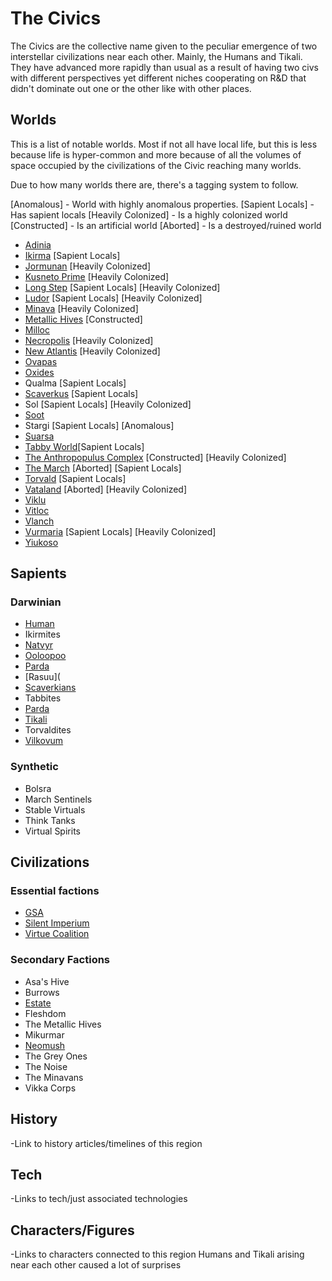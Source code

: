 # The Civics

The Civics are the collective name given to the peculiar emergence of two interstellar civilizations near each other.  Mainly, the Humans and Tikali.  They have advanced more rapidly than usual as a result of having two civs with different perspectives yet different niches cooperating on R&D that didn't dominate out one or the other like with other places.

## Worlds

This is a list of notable worlds.  Most if not all have local life, but this is less because life is hyper-common and more because of all the volumes of space occupied by the civilizations of the Civic reaching many worlds.

Due to how many worlds there are, there's a tagging system to follow.

[Anomalous] - World with highly anomalous properties.
[Sapient Locals] - Has sapient locals
[Heavily Colonized] - Is a highly colonized world
[Constructed] - Is an artificial world
[Aborted] - Is a destroyed/ruined world

- [Adinia](..../1_Worlds_Systems/Adina.md)
- [Ikirma](../../1_Worlds_Systems/Ikirma.md) [Sapient Locals]
- [Jormunan](../../1_Worlds_Systems/Jormunan.md) [Heavily Colonized]
- [Kusneto Prime](../../1_Worlds_Systems/Kusneto_Prime.md) [Heavily Colonized]
- [Long Step](../../1_Worlds_Systems/Long_Step.md) [Sapient Locals] [Heavily Colonized]
- [Ludor](../../1_Worlds_Systems/Ludor.md) [Sapient Locals] [Heavily Colonized]
- [Minava](../../1_Worlds_Systems/Minava.md) [Heavily Colonized]
- [Metallic Hives](../../1_Worlds_Systems/Metallic_Hives.md) [Constructed]
- [Milloc](../../1_Worlds_Systems/Vitloc_Milloc.md)
- [Necropolis](../../1_Worlds_Systems/Necropolis_Hub.md) [Heavily Colonized]
- [New Atlantis](../../1_Worlds_Systems/New_Atlantis.md) [Heavily Colonized]
- [Ovapas](../../1_Worlds_Systems/Ovapas.md)
- [Oxides](../../1_Worlds_Systems/Oxides.md)
- Qualma [Sapient Locals]
- [Scaverkus](../../1_Worlds_Systems/Scaverkus.md) [Sapient Locals]
- Sol [Sapient Locals] [Heavily Colonized]
- [Soot](../../1_Worlds_Systems/Soot.md)
- Stargi [Sapient Locals] [Anomalous]
- [Suarsa](../../1_Worlds_Systems/Suarsa.md)
- [Tabby World](../../1_Worlds_Systems/Tabby_World.md)[Sapient Locals]
- [The Anthropopulus Complex](../../1_Worlds_Systems/The_Anthropopulus_Complex.md) [Constructed] [Heavily Colonized]
- [The March](../../1_Worlds_Systems/March.md) [Aborted] [Sapient Locals]
- [Torvald](../../1_Worlds_Systems/Torvald.md) [Sapient Locals]
- [Vataland](../../1_Worlds_Systems/Vataland.md) [Aborted] [Heavily Colonized]
- [Viklu](../../1_Worlds_Systems/Viklu.md)
- [Vitloc](../../1_Worlds_Systems/Vitloc_Milloc.md)
- [Vlanch](../../1_Worlds_Systems/Vlanch.md)
- [Vurmaria](../../1_Worlds_Systems/Vurmaria.md) [Sapient Locals] [Heavily Colonized]
- [Yiukoso](../../1_Worlds_Systems/Yiukoso.md)

## Sapients

### Darwinian
- [Human](../../2_Sapients/Darwinian/Human.md)
- Ikirmites
- [Natvyr](../../2_Sapients/Darwinian/Natvyr.md)
- [Ooloopoo](../../2_Sapients/Darwinian/ooloopoo.md)
- [Parda](../../2_Sapients/Darwinian/Parda.md)
- [Rasuu](
- [Scaverkians](../../2_Sapients/Darwinian/Scaverkus.md)
- Tabbites
- [Parda](../../2_Sapients/Darwinian/Parda.md)
- [Tikali](../../2_Sapients/Darwinian/Tikali.md)
- Torvaldites
- [Vilkovum](../../2_Sapients/Darwinian/Vilkovum.md)



### Synthetic
- Bolsra
- March Sentinels
- Stable Virtuals
- Think Tanks
- Virtual Spirits

## Civilizations

### Essential factions
- [GSA](../../3_Civilizations/Greater_Systems_Assembly.md)
- [Silent Imperium](../../3_Civilizations/Silent_Imperium.md)
- [Virtue Coalition](../../3_Civilizations/Virtue_Coalition.md)

### Secondary Factions
- Asa's Hive
- Burrows
- [Estate](../../3_Civilizations/The_Estate.md)
- Fleshdom
- The Metallic Hives
- Mikurmar
- [Neomush](../../3_Civilizations/Mush.md)
- The Grey Ones
- The Noise
- The Minavans
- Vikka Corps



## History
-Link to history articles/timelines of this region
## Tech
-Links to tech/just associated technologies
## Characters/Figures
-Links to characters connected to this region
Humans and Tikali arising near each other caused a lot of surprises
